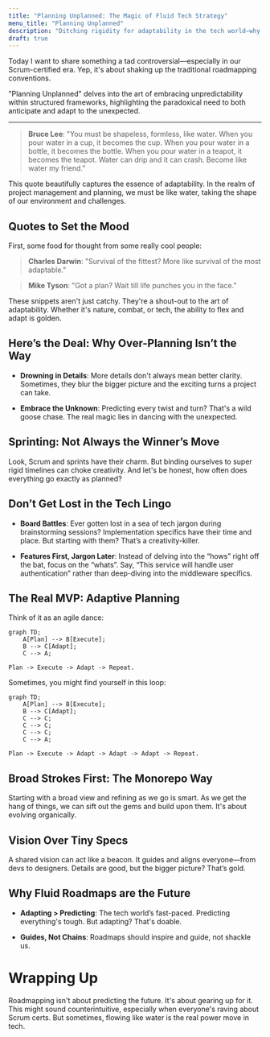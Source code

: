 ```yaml
---
title: "Planning Unplanned: The Magic of Fluid Tech Strategy"
menu_title: "Planning Unplanned"
description: "Ditching rigidity for adaptability in the tech world—why going with the flow might just be the best game plan."
draft: true
---
```


Today I want to share something a tad controversial—especially in our Scrum-certified era.
Yep, it's about shaking up the traditional roadmapping conventions.

"Planning Unplanned" delves into the art of embracing unpredictability within structured frameworks, highlighting the paradoxical need to both anticipate and adapt to the unexpected.

---

> **Bruce Lee**: "You must be shapeless, formless, like water. When you pour water in a cup, it becomes the cup. When you pour water in a bottle, it becomes the bottle. When you pour water in a teapot, it becomes the teapot. Water can drip and it can crash. Become like water my friend."

This quote beautifully captures the essence of adaptability.
In the realm of project management and planning, we must be like water, taking the shape of our environment and challenges.

## Quotes to Set the Mood

First, some food for thought from some really cool people:
  
> **Charles Darwin**: "Survival of the fittest? More like survival of the most adaptable."

> **Mike Tyson**: "Got a plan? Wait till life punches you in the face."

These snippets aren't just catchy.
They're a shout-out to the art of adaptability.
Whether it's nature, combat, or tech, the ability to flex and adapt is golden.

## Here’s the Deal: Why Over-Planning Isn’t the Way

- **Drowning in Details**: More details don't always mean better clarity. Sometimes, they blur the bigger picture and the exciting turns a project can take.

- **Embrace the Unknown**: Predicting every twist and turn? That's a wild goose chase. The real magic lies in dancing with the unexpected.

## Sprinting: Not Always the Winner’s Move

Look, Scrum and sprints have their charm. But binding ourselves to super rigid timelines can choke creativity. And let's be honest, how often does everything go exactly as planned?

## Don’t Get Lost in the Tech Lingo

- **Board Battles**: Ever gotten lost in a sea of tech jargon during brainstorming sessions? Implementation specifics have their time and place. But starting with them? That’s a creativity-killer.

- **Features First, Jargon Later**: Instead of delving into the “hows” right off the bat, focus on the “whats”. Say, “This service will handle user authentication” rather than deep-diving into the middleware specifics.

## The Real MVP: Adaptive Planning

Think of it as an agile dance:

```mermaid
graph TD;
    A[Plan] --> B[Execute];
    B --> C[Adapt];
    C --> A;
```

`Plan -> Execute -> Adapt -> Repeat.`

Sometimes, you might find yourself in this loop:

```mermaid
graph TD;
    A[Plan] --> B[Execute];
    B --> C[Adapt];
    C --> C;
    C --> C;
    C --> C;
    C --> A;
```

`Plan -> Execute -> Adapt -> Adapt -> Adapt -> Repeat.`

## Broad Strokes First: The Monorepo Way

Starting with a broad view and refining as we go is smart.
As we get the hang of things, we can sift out the gems and build upon them.
It's about evolving organically.

## Vision Over Tiny Specs

A shared vision can act like a beacon.
It guides and aligns everyone—from devs to designers.
Details are good, but the bigger picture? That’s gold.

## Why Fluid Roadmaps are the Future

- **Adapting > Predicting**: The tech world’s fast-paced. Predicting everything's tough. But adapting? That's doable.

- **Guides, Not Chains**: Roadmaps should inspire and guide, not shackle us.

# Wrapping Up

Roadmapping isn't about predicting the future.
It's about gearing up for it.
This might sound counterintuitive, especially when everyone's raving about Scrum certs.
But sometimes, flowing like water is the real power move in tech.
